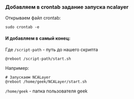 ### Добавляем в crontab задание запуска ncalayer 

Открываем файл crontab:
```
sudo crontab -e
```


#### И добавляем в самый конец:

Где ```/script-path``` - путь до нашего скрипта

```
@reboot /script-path/start.sh
``` 

Например:

```
# Запускаем NCALayer
@reboot /home/geek/NCALayer/start.sh
```

```/home/geek``` - папка пользователя geek 

